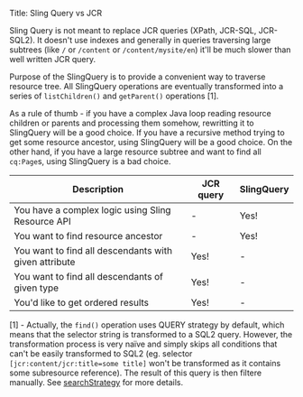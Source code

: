 Title: Sling Query vs JCR

Sling Query is not meant to replace JCR queries (XPath, JCR-SQL, JCR-SQL2). It doesn't use indexes and generally in queries traversing large subtrees (like `/` or `/content` or `/content/mysite/en`) it'll be much slower than well written JCR query.

Purpose of the SlingQuery is to provide a convenient way to traverse resource tree. All SlingQuery operations are eventually transformed into a series of `listChildren()` and `getParent()` operations [1].

As a rule of thumb - if you have a complex Java loop reading resource children or parents and processing them somehow, rewritting it to SlingQuery will be a good choice. If you have a recursive method trying to get some resource ancestor, using SlingQuery will be a good choice. On the other hand, if you have a large resource subtree and want to find all `cq:Page`s, using SlingQuery is a bad choice.

| Description                                           | JCR query | SlingQuery |
| ------------------------------------------------------|-----------|------------|
| You have a complex logic using Sling Resource API     | -         | Yes!       |
| You want to find resource ancestor                    | -         | Yes!       |
| You want to find all descendants with given attribute | Yes!      | -          |
| You want to find all descendants of given type        | Yes!      | -          |
| You'd like to get ordered results                     | Yes!      | -          |

[1] - Actually, the `find()` operation uses QUERY strategy by default, which means that the selector string is transformed to a SQL2 query. However, the transformation process is very naïve and simply skips all conditions that can't be easily transformed to SQL2 (eg. selector `[jcr:content/jcr:title=some title]` won't be transformed as it contains some subresource reference). The result of this query is then filtere manually. See [searchStrategy](methods.html#searchstrategystrategy) for more details.
